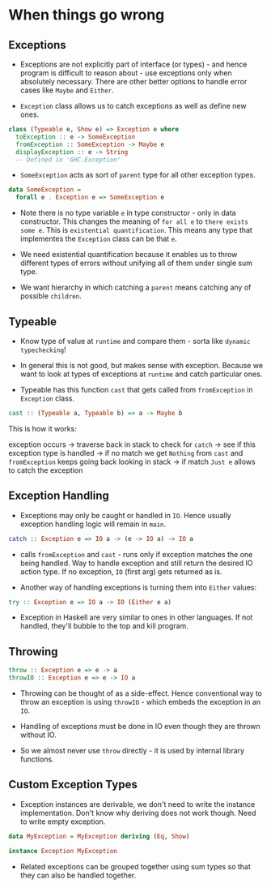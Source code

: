 # When things go wrong

## Exceptions

* Exceptions are not explicitly part of interface (or types) - and hence program is
  difficult to reason about - use exceptions only when absolutely necessary.
  There are other better options to handle error cases like `Maybe` and `Either`.

* `Exception` class allows us to catch exceptions as well as define new ones.

```haskell
class (Typeable e, Show e) => Exception e where
  toException :: e -> SomeException
  fromException :: SomeException -> Maybe e
  displayException :: e -> String
  -- Defined in 'GHC.Exception'
```

* `SomeException` acts as sort of `parent` type for all other exception types.

```haskell
data SomeException =
  forall e . Exception e => SomeException e
```

* Note there is no type variable `e` in type constructor - only in data constructor.
  This changes the meaning of `for all e` to `there exists some e`. This is `existential quantification`.
  This means any type that implementes the `Exception` class can be that `e`.

* We need existential quantification because it enables us to throw different types of errors
  without unifying all of them under single sum type.

* We want hierarchy in which catching a `parent` means catching any of possible `children`.

## Typeable

* Know type of value at `runtime` and compare them - sorta like `dynamic typechecking`!

* In general this is not good, but makes sense with exception. Because we want to look at types of exceptions
  at `runtime` and catch particular ones.

* Typeable has this function `cast` that gets called from `fromException` in `Exception` class.

```haskell
cast :: (Typeable a, Typeable b) => a -> Maybe b
```

This is how it works:

exception occurs
-> traverse back in stack to check for `catch`
-> see if this exception type is handled
-> if no match we get `Nothing` from `cast` and `fromException` keeps going back looking in stack
-> if match `Just e` allows to catch the exception

## Exception Handling

* Exceptions may only be caught or handled in `IO`. Hence usually exception handling
  logic will remain in `main`.

```haskell
catch :: Exception e => IO a -> (e -> IO a) -> IO a
```

* calls `fromException` and `cast` - runs only if exception matches the one being handled.
  Way to handle exception and still return the desired IO action type.
  If no exception, `IO` (first arg) gets returned as is.

* Another way of handling exceptions is turning them into `Either` values:

```haskell
try :: Exception e => IO a -> IO (Either e a)
```

* Exception in Haskell are very similar to ones in other languages. If not handled,
  they'll bubble to the top and kill program.

## Throwing

```haskell
throw :: Exception e => e -> a
throwIO :: Exception e => e -> IO a
```

* Throwing can be thought of as a side-effect. Hence conventional way to throw
  an exception is using `throwIO` - which embeds the exception in an `IO`.

* Handling of exceptions must be done in IO even though they are thrown without IO.

* So we almost never use `throw` directly - it is used by internal library functions.

## Custom Exception Types

* Exception instances are derivable, we don't need to write the instance implementation. Don't know why deriving does not work though. Need to write empty exception.

```haskell
data MyException = MyException deriving (Eq, Show)

instance Exception MyException
```

* Related exceptions can be grouped together using sum types so that they can also be
  handled together.
